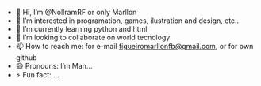 - 👋 Hi, I’m @NollramRF or only Marllon
- 👀 I’m interested in programation, games, ilustration and design, etc..
- 🌱 I’m currently learning python and html
- 💞️ I’m looking to collaborate on world tecnology
- 📫 How to reach me: for e-mail figueiromarllonfb@gmail.com, or for own github
- 😄 Pronouns: I’m Man...
- ⚡ Fun fact: ...

<!---
NollramRF/NollramRF is a ✨ special ✨ repository because its `README.md` (this file) appears on your GitHub profile.
You can click the Preview link to take a look at your changes.
--->

